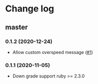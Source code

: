 # Change log

## master

### 0.1.2 (2020-12-24)

- Allow custom overspeed message ([#1](https://github.com/OuYangJinTing/grape-throttling/pull/1/files))

### 0.1.1 (2020-11-05)

- Down grade support ruby >= 2.3.0
